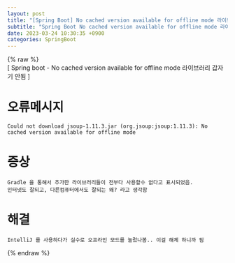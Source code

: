 ```yaml
---  
layout: post  
title: "[Spring Boot] No cached version available for offline mode 라이브러리 갑자기 안됨"  
subtitle: "Spring Boot No cached version available for offline mode 라이브러리 갑자기 안됨"  
date: 2023-03-24 10:30:35 +0900  
categories: SpringBoot  
---  
```

{% raw %}  
[ Spring boot - No cached version available for offline mode 라이브러리 갑자기 안됨 ]  
  
# 오류메시지  
  
	Could not download jsoup-1.11.3.jar (org.jsoup:jsoup:1.11.3): No cached version available for offline mode  
  
# 증상  
  
	Gradle 을 통해서 추가한 라이브러리들이 전부다 사용할수 없다고 표시되었음.  
	인터넷도 잘되고, 다른컴퓨터에서도 잘되는 왜? 라고 생각함  
  
# 해결  
  
	IntelliJ 를 사용하다가 실수로 오프라인 모드를 눌렀나봄.. 이걸 해체 하니까 됨  
{% endraw %}